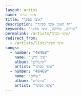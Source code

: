 ```yaml
---
layout: artist
name: איצי ספינר
title: "איצי ספינר"
description: "דף האמן איצי ספינר"
keywords: "שירים, מוזיקה, איצי ספינר"
permalink: /artists/איצי-ספינר/
redirect_from:
  - /artists/list/איצי ספינר
songs:
  - number: "48468"
    name: "פיני דרעי"
    album: "סינגלים"
    artist: "איצי ספינר"
  - number: "48469"
    name: "שלום"
    album: "סינגלים"
    artist: "איצי ספינר"
---
```

